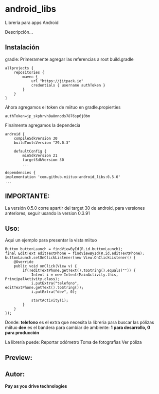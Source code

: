 # android_libs
Librería para apps Android

Descripción...

## Instalación

gradle: 
Primeramente agregar las referencias a root build.gradle 
```
allprojects {
    repositories {
        maven {
            url "https://jitpack.io"
            credentials { username authToken }
        }
    }
}
```

Ahora agregamos el token de miituo en gradle.propierties
```
authToken=jp_skpbrvh8a8nnods7876sp6j0bm
```

Finalmente agregamos la dependecia

```
android {
    compileSdkVersion 30
    buildToolsVersion "29.0.3"

    defaultConfig {
        minSdkVersion 21
        targetSdkVersion 30
        ...
        
dependencies {
implementation 'com.github.miituo:android_libs:0.5.0'
...
```
## IMPORTANTE:
La versión 0.5.0 corre apartir del target 30 de android, para versiones anteriores, seguir usando la version 0.3.91

## Uso:

Aqui un ejemplo para presentar la vista miituo
  
```
Button buttonLaunch = findViewById(R.id.buttonLaunch);
final EditText editTextPhone = findViewById(R.id.editTextPhone);
buttonLaunch.setOnClickListener(new View.OnClickListener() {
    @Override
    public void onClick(View v) {
        if(!editTextPhone.getText().toString().equals("")) {
            Intent i = new Intent(MainActivity.this, PrincipalActivity.class);
            i.putExtra("telefono", editTextPhone.getText().toString());
            i.putExtra("dev", 0);

            startActivity(i);
        }
    }
});
```  

Donde:
**telefono** es el extra que necesita la librería para buscar las pólizas miituo
**dev** es el bandera para cambiar de ambiente: **1 para desarrollo, 0 para producción**
  
La librería puede:
Reportar odómetro
Toma de fotografías
Ver póliza
  
## Preview:
  
## Autor: 
  
**Pay as you drive technologies**
